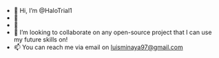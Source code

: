 - 👋 Hi, I’m @HaloTrial1
- 👀 
- 🌱
- 💞️ I’m looking to collaborate on any open-source project that I can use my future skills on!
- 📫 You can reach me via email on luisminaya97@gmail.com

<!---
HaloTrial1/HaloTrial1 is a ✨ special ✨ repository because its `README.md` (this file) appears on your GitHub profile.
You can click the Preview link to take a look at your changes.
--->
